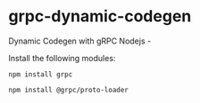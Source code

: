 # grpc-dynamic-codegen

Dynamic Codegen with gRPC Nodejs -

Install the following modules:

`npm install grpc`

`npm install @grpc/proto-loader`
